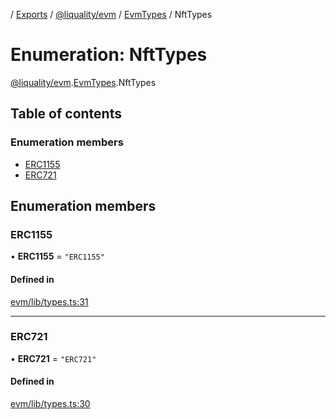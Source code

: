 [](../README.md) / [Exports](../modules.md) / [@liquality/evm](../modules/liquality_evm.md) / [EvmTypes](../modules/liquality_evm.EvmTypes.md) / NftTypes

# Enumeration: NftTypes

[@liquality/evm](../modules/liquality_evm.md).[EvmTypes](../modules/liquality_evm.EvmTypes.md).NftTypes

## Table of contents

### Enumeration members

- [ERC1155](liquality_evm.EvmTypes.NftTypes.md#erc1155)
- [ERC721](liquality_evm.EvmTypes.NftTypes.md#erc721)

## Enumeration members

### ERC1155

• **ERC1155** = `"ERC1155"`

#### Defined in

[evm/lib/types.ts:31](https://github.com/liquality/chainabstractionlayer/blob/c190aa67/packages/evm/lib/types.ts#L31)

___

### ERC721

• **ERC721** = `"ERC721"`

#### Defined in

[evm/lib/types.ts:30](https://github.com/liquality/chainabstractionlayer/blob/c190aa67/packages/evm/lib/types.ts#L30)
